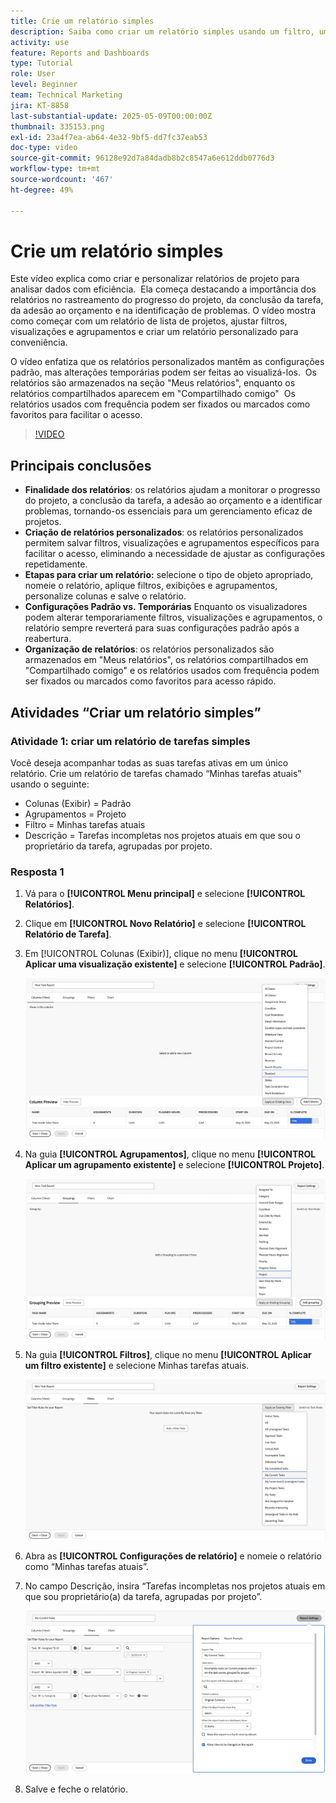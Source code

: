 ```yaml
---
title: Crie um relatório simples
description: Saiba como criar um relatório simples usando um filtro, uma visualização e um agrupamento existentes no Workfront.
activity: use
feature: Reports and Dashboards
type: Tutorial
role: User
level: Beginner
team: Technical Marketing
jira: KT-8858
last-substantial-update: 2025-05-09T00:00:00Z
thumbnail: 335153.png
exl-id: 23a4f7ea-ab64-4e32-9bf5-dd7fc37eab53
doc-type: video
source-git-commit: 96128e92d7a84dadb8b2c8547a6e612ddb0776d3
workflow-type: tm+mt
source-wordcount: '467'
ht-degree: 49%

---
```


# Crie um relatório simples

Este vídeo explica como criar e personalizar relatórios de projeto para analisar dados com eficiência. &#x200B; Ela começa destacando a importância dos relatórios no rastreamento do progresso do projeto, da conclusão da tarefa, da adesão ao orçamento e na identificação de problemas. O vídeo mostra como começar com um relatório de lista de projetos, ajustar filtros, visualizações e agrupamentos e criar um relatório personalizado para conveniência. &#x200B; &#x200B;

O vídeo enfatiza que os relatórios personalizados mantêm as configurações padrão, mas alterações temporárias podem ser feitas ao visualizá-los. &#x200B; Os relatórios são armazenados na seção &quot;Meus relatórios&quot;, enquanto os relatórios compartilhados aparecem em &quot;Compartilhado comigo&quot; &#x200B; Os relatórios usados com frequência podem ser fixados ou marcados como favoritos para facilitar o acesso. &#x200B;

>[!VIDEO](https://video.tv.adobe.com/v/335153/?quality=12&learn=on)

## Principais conclusões


* **Finalidade dos relatórios**: os relatórios ajudam a monitorar o progresso do projeto, a conclusão da tarefa, a adesão ao orçamento e a identificar problemas, tornando-os essenciais para um gerenciamento eficaz de projetos.
* **Criação de relatórios personalizados**: os relatórios personalizados permitem salvar filtros, visualizações e agrupamentos específicos para facilitar o acesso, eliminando a necessidade de ajustar as configurações repetidamente. &#x200B;
* **Etapas para criar um relatório:** selecione o tipo de objeto apropriado, nomeie o relatório, aplique filtros, exibições e agrupamentos, personalize colunas e salve o relatório. &#x200B;
* **Configurações Padrão vs. Temporárias&#x200B;** Enquanto os visualizadores podem alterar temporariamente filtros, visualizações e agrupamentos, o relatório sempre reverterá para suas configurações padrão após a reabertura. &#x200B;
* **Organização de relatórios**: os relatórios personalizados são armazenados em &quot;Meus relatórios&quot;, os relatórios compartilhados em &quot;Compartilhado comigo&quot; e os relatórios usados com frequência podem ser fixados ou marcados como favoritos para acesso rápido. &#x200B;



## Atividades “Criar um relatório simples”

### Atividade 1: criar um relatório de tarefas simples

Você deseja acompanhar todas as suas tarefas ativas em um único relatório. Crie um relatório de tarefas chamado “Minhas tarefas atuais” usando o seguinte:

* Colunas (Exibir) = Padrão
* Agrupamentos = Projeto
* Filtro = Minhas tarefas atuais
* Descrição = Tarefas incompletas nos projetos atuais em que sou o proprietário da tarefa, agrupadas por projeto.

### Resposta 1

1. Vá para o **[!UICONTROL Menu principal]** e selecione **[!UICONTROL Relatórios]**.
1. Clique em **[!UICONTROL Novo Relatório]** e selecione **[!UICONTROL Relatório de Tarefa]**.
1. Em [!UICONTROL Colunas (Exibir)], clique no menu **[!UICONTROL Aplicar uma visualização existente]** e selecione **[!UICONTROL Padrão]**.

   ![Uma imagem da tela para criar colunas num relatório de tarefa](assets/simple-task-report-columns.png)

1. Na guia **[!UICONTROL Agrupamentos]**, clique no menu **[!UICONTROL Aplicar um agrupamento existente]** e selecione **[!UICONTROL Projeto]**.

   ![Uma imagem da tela para criar agrupamentos num relatório de tarefas](assets/simple-task-report-groupings.png)

1. Na guia **[!UICONTROL Filtros]**, clique no menu **[!UICONTROL Aplicar um filtro existente]** e selecione Minhas tarefas atuais.

   ![Uma imagem da tela para criar filtros num relatório de tarefa](assets/simple-task-report-filters.png)

1. Abra as **[!UICONTROL Configurações de relatório]** e nomeie o relatório como “Minhas tarefas atuais”.
1. No campo Descrição, insira “Tarefas
incompletas nos projetos atuais em que sou proprietário(a) da tarefa,
agrupadas por projeto”.

   ![Uma imagem da tela de configurações de relatório num relatório de tarefa](assets/simple-task-report-report-settings.png)

1. Salve e feche o relatório.
